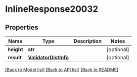 # InlineResponse20032

## Properties
Name | Type | Description | Notes
------------ | ------------- | ------------- | -------------
**height** | **str** |  | [optional] 
**result** | [**ValidatorDistInfo**](ValidatorDistInfo.md) |  | [optional] 

[[Back to Model list]](../README.md#documentation-for-models) [[Back to API list]](../README.md#documentation-for-api-endpoints) [[Back to README]](../README.md)


